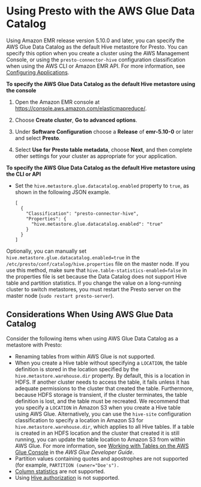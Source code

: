 # Using Presto with the AWS Glue Data Catalog<a name="emr-presto-glue"></a>

Using Amazon EMR release version 5\.10\.0 and later, you can specify the AWS Glue Data Catalog as the default Hive metastore for Presto\. You can specify this option when you create a cluster using the AWS Management Console, or using the `presto-connector-hive` configuration classification when using the AWS CLI or Amazon EMR API\. For more information, see [Configuring Applications](emr-configure-apps.md)\.

**To specify the AWS Glue Data Catalog as the default Hive metastore using the console**

1. Open the Amazon EMR console at [https://console\.aws\.amazon\.com/elasticmapreduce/](https://console.aws.amazon.com/elasticmapreduce/)\.

1. Choose **Create cluster**, **Go to advanced options**\.

1. Under **Software Configuration** choose a **Release** of **emr\-5\.10\-0** or later and select **Presto**\.

1. Select **Use for Presto table metadata**, choose **Next**, and then complete other settings for your cluster as appropriate for your application\.

**To specify the AWS Glue Data Catalog as the default Hive metastore using the CLI or API**
+ Set the `hive.metastore.glue.datacatalog.enabled` property to `true`, as shown in the following JSON example\.

  ```
  [
    {
      "Classification": "presto-connector-hive",
      "Properties": {
        "hive.metastore.glue.datacatalog.enabled": "true"
      }
    }
  ]
  ```

Optionally, you can manually set `hive.metastore.glue.datacatalog.enabled=true` in the `/etc/presto/conf/catalog/hive.properties` file on the master node\. If you use this method, make sure that `hive.table-statistics-enabled=false` in the properties file is set because the Data Catalog does not support Hive table and partition statistics\. If you change the value on a long\-running cluster to switch metastores, you must restart the Presto server on the master node \(`sudo restart presto-server`\)\.

## Considerations When Using AWS Glue Data Catalog<a name="emr-presto-glue-knownissues"></a>

Consider the following items when using AWS Glue Data Catalog as a metastore with Presto:
+ Renaming tables from within AWS Glue is not supported\.
+ When you create a Hive table without specifying a `LOCATION`, the table definition is stored in the location specified by the `hive.metastore.warehouse.dir` property\. By default, this is a location in HDFS\. If another cluster needs to access the table, it fails unless it has adequate permissions to the cluster that created the table\. Furthermore, because HDFS storage is transient, if the cluster terminates, the table definition is lost, and the table must be recreated\. We recommend that you specify a `LOCATION` in Amazon S3 when you create a Hive table using AWS Glue\. Alternatively, you can use the `hive-site` configuration classification to specify a location in Amazon S3 for `hive.metastore.warehouse.dir`, which applies to all Hive tables\. If a table is created in an HDFS location and the cluster that created it is still running, you can update the table location to Amazon S3 from within AWS Glue\. For more information, see [Working with Tables on the AWS Glue Console](http://docs.aws.amazon.com/glue/latest/dg/console-tables.html) in the *AWS Glue Developer Guide*\. 
+ Partition values containing quotes and apostrophes are not supported \(for example, `PARTITION (owner="Doe's").`
+ [Column statistics](https://cwiki.apache.org/confluence/display/Hive/StatsDev#StatsDev-ColumnStatistics) are not supported\.
+ Using [Hive authorization](https://cwiki.apache.org/confluence/display/Hive/LanguageManual+Authorization) is not supported\.